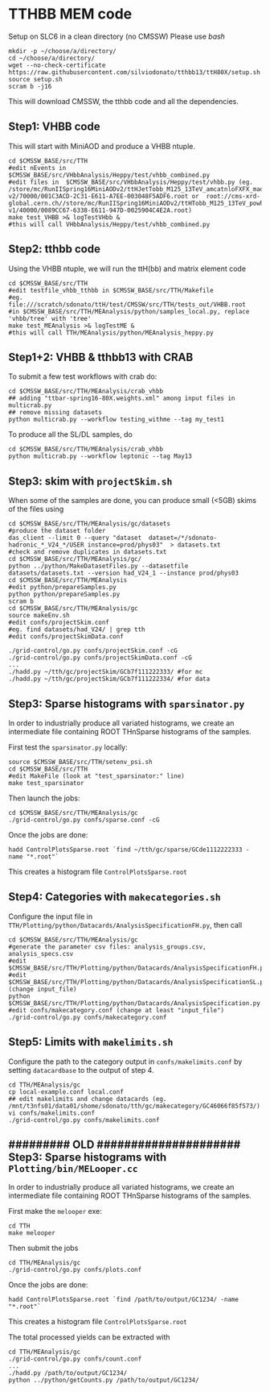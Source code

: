 TTHBB MEM code
==============

Setup on SLC6 in a clean directory (no CMSSW)
Please use *bash*
~~~
mkdir -p ~/choose/a/directory/
cd ~/choose/a/directory/
wget --no-check-certificate https://raw.githubusercontent.com/silviodonato/tthbb13/ttH80X/setup.sh
source setup.sh
scram b -j16
~~~
This will download CMSSW, the tthbb code and all the dependencies.



Step1: VHBB code
----------------
This will start with MiniAOD and produce a VHBB ntuple.

~~~
cd $CMSSW_BASE/src/TTH
#edit nEvents in  $CMSSW_BASE/src/VHbbAnalysis/Heppy/test/vhbb_combined.py 
#edit files in  $CMSSW_BASE/src/VHbbAnalysis/Heppy/test/vhbb.py (eg. /store/mc/RunIISpring16MiniAODv2/ttHJetTobb_M125_13TeV_amcatnloFXFX_madspin_pythia8/MINIAODSIM/PUSpring16RAWAODSIM_80X_mcRun2_asymptotic_2016_miniAODv2_v0_ext3-v2/70000/001C3ACD-2C31-E611-A7EE-003048F5ADF6.root or  root://cms-xrd-global.cern.ch//store/mc/RunIISpring16MiniAODv2/ttHTobb_M125_13TeV_powheg_pythia8/MINIAODSIM/PUSpring16RAWAODSIM_reHLT_80X_mcRun2_asymptotic_v14-v1/40000/0089CC67-6338-E611-947D-0025904C4E2A.root)
make test_VHBB >& logTestVHbb &
#this will call VHbbAnalysis/Heppy/test/vhbb_combined.py
~~~

Step2: tthbb code
--------------------
Using the VHBB ntuple, we will run the ttH(bb) and matrix element code

~~~
cd $CMSSW_BASE/src/TTH
#edit testfile_vhbb_tthbb in $CMSSW_BASE/src/TTH/Makefile
#eg. file:///scratch/sdonato/ttH/test/CMSSW/src/TTH/tests_out/VHBB.root
#in $CMSSW_BASE/src/TTH/MEAnalysis/python/samples_local.py, replace 'vhbb/tree' with 'tree'
make test_MEAnalysis >& logTestME &
#this will call TTH/MEAnalysis/python/MEAnalysis_heppy.py
~~~

Step1+2: VHBB & tthbb13 with CRAB
---------------------------------

To submit a few test workflows with crab do:

~~~
cd $CMSSW_BASE/src/TTH/MEAnalysis/crab_vhbb
## adding "ttbar-spring16-80X.weights.xml" among input files in multicrab.py
## remove missing datasets
python multicrab.py --workflow testing_withme --tag my_test1
~~~

To produce all the SL/DL samples, do
~~~
cd $CMSSW_BASE/src/TTH/MEAnalysis/crab_vhbb
python multicrab.py --workflow leptonic --tag May13
~~~


Step3: skim with `projectSkim.sh`
------------------
When some of the samples are done, you can produce small (<5GB) skims of the files using

~~~
cd $CMSSW_BASE/src/TTH/MEAnalysis/gc/datasets
#produce the dataset folder
das_client --limit 0 --query "dataset  dataset=/*/sdonato-hadronic_*_V24_*/USER instance=prod/phys03"  > datasets.txt
#check and remove duplicates in datasets.txt
cd $CMSSW_BASE/src/TTH/MEAnalysis/gc/
python ../python/MakeDatasetFiles.py --datasetfile datasets/datasets.txt --version had_V24_1 --instance prod/phys03
cd $CMSSW_BASE/src/TTH/MEAnalysis
#edit python/prepareSamples.py
python python/prepareSamples.py
scram b
cd $CMSSW_BASE/src/TTH/MEAnalysis/gc
source makeEnv.sh
#edit confs/projectSkim.conf
#eg. find datasets/had_V24/ | grep tth
#edit confs/projectSkimData.conf

./grid-control/go.py confs/projectSkim.conf -cG
./grid-control/go.py confs/projectSkimData.conf -cG
...
./hadd.py ~/tth/gc/projectSkim/GCb7f111222333/ #for mc
./hadd.py ~/tth/gc/projectSkim/GCb7f111222334/ #for data
~~~

Step3: Sparse histograms with `sparsinator.py`
------------------
In order to industrially produce all variated histograms, we create an intermediate file containing ROOT THnSparse histograms of the samples.

First test the `sparsinator.py` locally:
~~~
source $CMSSW_BASE/src/TTH/setenv_psi.sh
cd $CMSSW_BASE/src/TTH
#edit MakeFile (look at "test_sparsinator:" line)
make test_sparsinator
~~~
Then launch the jobs:
~~~
cd $CMSSW_BASE/src/TTH/MEAnalysis/gc
./grid-control/go.py confs/sparse.conf -cG
~~~
Once the jobs are done:
~~~
hadd ControlPlotsSparse.root `find ~/tth/gc/sparse/GCde1112222333 -name "*.root"`
~~~
This creates a histogram file `ControlPlotsSparse.root`


Step4: Categories with `makecategories.sh`
-----------------

Configure the input file in `TTH/Plotting/python/Datacards/AnalysisSpecificationFH.py`, then call

~~~
cd $CMSSW_BASE/src/TTH/MEAnalysis/gc
#generate the parameter csv files: analysis_groups.csv, analysis_specs.csv
#edit $CMSSW_BASE/src/TTH/Plotting/python/Datacards/AnalysisSpecificationFH.py
#edit $CMSSW_BASE/src/TTH/Plotting/python/Datacards/AnalysisSpecificationSL.py (change input_file)
python $CMSSW_BASE/src/TTH/Plotting/python/Datacards/AnalysisSpecification.py
#edit confs/makecategory.conf (change at least "input_file")
./grid-control/go.py confs/makecategory.conf
~~~

Step5: Limits with `makelimits.sh`
-----------------

Configure the path to the category output in `confs/makelimits.conf` by setting `datacardbase` to the output of step 4.

~~~
cd TTH/MEAnalysis/gc
cp local-example.conf local.conf 
## edit makelimits and change datacards (eg. /mnt/t3nfs01/data01/shome/sdonato/tth/gc/makecategory/GC46066f85f573/)
vi confs/makelimits.conf
./grid-control/go.py confs/makelimits.conf
~~~


######### OLD #####################
Step3: Sparse histograms with `Plotting/bin/MELooper.cc`
------------------
In order to industrially produce all variated histograms, we create an intermediate file containing ROOT THnSparse histograms of the samples.

First make the `melooper` exe:
~~~
cd TTH
make melooper
~~~

Then submit the jobs
~~~
cd TTH/MEAnalysis/gc
./grid-control/go.py confs/plots.conf
~~~

Once the jobs are done:
~~~
hadd ControlPlotsSparse.root `find /path/to/output/GC1234/ -name "*.root"`
~~~
This creates a histogram file `ControlPlotsSparse.root`

The total processed yields can be extracted with
~~~
cd TTH/MEAnalysis/gc
./grid-control/go.py confs/count.conf
...
./hadd.py /path/to/output/GC1234/
python ../python/getCounts.py /path/to/output/GC1234/
~~~

